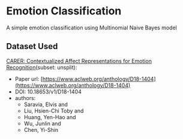 # Emotion Classification
A simple emotion classification using Multinomial Naive Bayes model

## Dataset Used
[CARER: Contextualized Affect Representations for Emotion Recognition](https://huggingface.co/datasets/dair-ai/emotion)(subset: unsplit):
- Paper url: [https://www.aclweb.org/anthology/D18-1404](https://www.aclweb.org/anthology/D18-1404)
- DOI: 10.18653/v1/D18-1404
- authors:
    - Saravia, Elvis  and
    - Liu, Hsien-Chi Toby  and
    - Huang, Yen-Hao  and
    - Wu, Junlin  and
    - Chen, Yi-Shin
